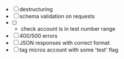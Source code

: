 * [ ] destructuring
* [ ] schema validation on requests  
* [ ] + check account is in test number range
* [ ] 400/500 errors
* [ ] JSON responses with correct format
* [ ] tag micros account with some 'test' flag
